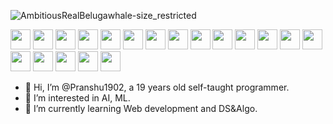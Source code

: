 ![AmbitiousRealBelugawhale-size_restricted](https://user-images.githubusercontent.com/70687348/170268953-efe79c93-de2a-4d88-986b-d8a20edcecad.gif)


<img height="32" width="32" src="https://cdn.jsdelivr.net/npm/simple-icons@v6/icons/twitter.svg" />

<img width="32" height="32" src="https://cdn.jsdelivr.net/gh/devicons/devicon/icons/django/django-plain.svg" />

<img width="32" height="32" src="https://cdn.jsdelivr.net/gh/devicons/devicon/icons/firefox/firefox-original.svg" />

<img width="32" height="32" src="https://cdn.jsdelivr.net/gh/devicons/devicon/icons/git/git-original.svg" />

<img width="32" height="32" src="https://cdn.jsdelivr.net/gh/devicons/devicon/icons/github/github-original.svg" />

<img width="32" height="32" src="https://cdn.jsdelivr.net/gh/devicons/devicon/icons/google/google-original.svg" />

<img width="32" height="32" src="https://cdn.jsdelivr.net/gh/devicons/devicon/icons/html5/html5-original.svg" />

<img width="32" height="32" src="https://cdn.jsdelivr.net/gh/devicons/devicon/icons/javascript/javascript-original.svg" />

<img width="32" height="32" src="https://cdn.jsdelivr.net/gh/devicons/devicon/icons/java/java-original-wordmark.svg" />

<img width="32" height="32" src="https://cdn.jsdelivr.net/gh/devicons/devicon/icons/linux/linux-original.svg" />

<img width="32" height="32" src="https://cdn.jsdelivr.net/gh/devicons/devicon/icons/nodejs/nodejs-plain-wordmark.svg" />

<img width="32" height="32" src="https://cdn.jsdelivr.net/gh/devicons/devicon/icons/npm/npm-original-wordmark.svg" />

<img width="32" height="32" src="https://cdn.jsdelivr.net/gh/devicons/devicon/icons/python/python-original.svg" />

<img width="32" height="32" src="https://cdn.jsdelivr.net/gh/devicons/devicon/icons/react/react-original.svg" />

<img width="32" height="32" src="https://cdn.jsdelivr.net/gh/devicons/devicon/icons/slack/slack-original.svg" />

<img width="32" height="32" src="https://cdn.jsdelivr.net/gh/devicons/devicon/icons/twitter/twitter-original.svg" />

<img width="32" height="32" src="https://cdn.jsdelivr.net/gh/devicons/devicon/icons/typescript/typescript-original.svg" />

<img width="32" height="32" src="https://cdn.jsdelivr.net/gh/devicons/devicon/icons/ubuntu/ubuntu-plain.svg" />

<img width="32" height="32" src="https://cdn.jsdelivr.net/gh/devicons/devicon/icons/vscode/vscode-original.svg" />


- 👋 Hi, I’m @Pranshu1902, a 19 years old self-taught programmer.
- 👀 I’m interested in AI, ML.
- 🌱 I’m currently learning Web development and DS&Algo.
